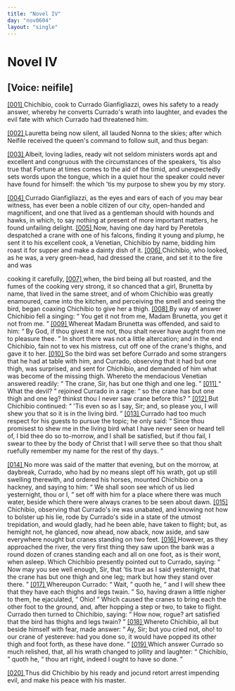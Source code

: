 ```yaml
---
title: "Novel IV"
day: "nov0604"
layout: "single"
---
```

<div id="nov0604" type="novella" who="neifile">
 <h1>
  Novel IV
 </h1>
 <p>
  <h2>
   [Voice: neifile]
  </h2>
 </p>
 <argument>
  <p>
   <a href="{{ site.baseurl }}itDecameron/nov0604#p06040001">
    [001]
   </a>
   Chichibio, cook to Currado Gianfigliazzi, owes his
	safety to a ready answer, whereby he converts Currado's wrath into laughter, and evades
	the evil fate with which Currado had threatened him.
  </p>
 </argument>
 <div3 type="commentary" who="author">
  <p>
   <a href="{{ site.baseurl }}itDecameron/nov0604#p06040002">
    [002]
   </a>
   Lauretta
   being now silent, all lauded Nonna to
	the skies; after which Neifile received the queen's command to follow suit, and thus
	began:
  </p>
 </div3>
 <div3 type="commentary" who="neifile">
  <p>
   <a href="{{ site.baseurl }}itDecameron/nov0604#p06040003">
    [003]
   </a>
   Albeit, loving ladies, ready wit not seldom ministers words apt and
	excellent and congruous with the circumstances of the speakers, 'tis also true that
	Fortune at times comes to the aid of the timid, and unexpectedly sets words upon the
	tongue, which in a quiet hour the speaker could never have found for himself: the which
	'tis my purpose to shew you by my story.
  </p>
 </div3>
 <p>
  <a href="{{ site.baseurl }}itDecameron/nov0604#p06040004">
   [004]
  </a>
  Currado Gianfigliazzi, as the eyes and ears of each of you
may
 bear witness, has ever been a noble citizen of our city, open-handed
and magnificent, and one that lived as a gentleman should with
 hounds and
hawks, in which, to say nothing at present of more
 important matters, he
found unfailing delight.
  <a href="{{ site.baseurl }}itDecameron/nov0604#p06040005">
   [005]
  </a>
  Now, having one
 day hard by Peretola despatched a
crane with one of his falcons,
 finding it young and plump, he sent it to
his excellent cook, a
 Venetian, Chichibio by name, bidding him roast it
for supper and
 make a dainty dish of it.
  <a href="{{ site.baseurl }}itDecameron/nov0604#p06040006">
   [006]
  </a>
  Chichibio, who looked, as he was,
a
 very green-head, had dressed the crane, and set it to the fire and was

cooking it carefully,
  <a href="{{ site.baseurl }}itDecameron/nov0604#p06040007">
   [007]
  </a>
  when, the bird being all but roasted, and the
 fumes
of the cooking very strong, it so chanced that a girl, Brunetta
 by name,
that lived in the same street, and of whom Chichibio was
 greatly
enamoured, came into the kitchen, and perceiving the smell
  and
seeing the bird, began coaxing Chichibio to give her a thigh.
  <a href="{{ site.baseurl }}itDecameron/nov0604#p06040008">
   [008]
  </a>
  By way of
answer Chichibio fell a singing:
  <q direct="unspecified">
   You get it not from
 me, Madam
Brunetta, you get it not from me.
  </q>
  <a href="{{ site.baseurl }}itDecameron/nov0604#p06040009">
   [009]
  </a>
  Whereat Madam
 Brunetta was offended,
and said to him:
  <q direct="unspecified">
   By God, if thou givest
 it me not, thou shalt never
have aught from me to pleasure thee.
  </q>
  In short there was not a little
altercation; and in the end Chichibio,
 fain not to vex his mistress, cut
off one of the crane's thighs, and
 gave it to her.
  <a href="{{ site.baseurl }}itDecameron/nov0604#p06040010">
   [010]
  </a>
  So the bird was set
before Currado and some strangers
 that he had at table with him, and
Currado, observing that it had but
 one thigh, was surprised, and sent for
Chichibio, and demanded of
 him what was become of the missing thigh.
Whereto the mendacious
 Venetian answered readily:
  <q direct="unspecified">
   The crane, Sir, has
but one thigh and
 one leg.
  </q>
  <a href="{{ site.baseurl }}itDecameron/nov0604#p06040011">
   [011]
  </a>
  <q direct="unspecified">
   What the devil?
  </q>
  rejoined Currado in
a rage:
  <q direct="unspecified">
   so the
 crane has but one thigh and one leg? thinkst thou I
never saw crane
 before this?
  </q>
  <a href="{{ site.baseurl }}itDecameron/nov0604#p06040012">
   [012]
  </a>
  But Chichibio continued:
  <q direct="unspecified">
   'Tis even so
as I say,
 Sir; and, so please you, I will shew you that so it is in the
living
 bird.
  </q>
  <a href="{{ site.baseurl }}itDecameron/nov0604#p06040013">
   [013]
  </a>
  Currado had too much respect for his guests to pursue
the
 topic; he only said:
  <q direct="unspecified">
   Since thou promisest to shew me in the
 living
bird what I have never seen or heard tell of, I bid thee do so
 to-morrow,
and I shall be satisfied, but if thou fail, I swear to thee
 by the body of
Christ that I will serve thee so that thou shalt ruefully
 remember my name
for the rest of thy days.
  </q>
 </p>
 <p>
  <a href="{{ site.baseurl }}itDecameron/nov0604#p06040014">
   [014]
  </a>
  No more was said of the matter that
evening, but on the morrow,
 at daybreak, Currado, who had by no means
slept off his wrath, got
 up still swelling therewith, and ordered his
horses, mounted Chichibio
 on a hackney, and saying to him:
  <q direct="unspecified">
   We shall
soon see which of us
 lied yesternight, thou or I,
  </q>
  set off with him for
a place where there
 was much water, beside which there were always cranes
to be seen
 about dawn.
  <a href="{{ site.baseurl }}itDecameron/nov0604#p06040015">
   [015]
  </a>
  Chichibio, observing that Currado's ire was
unabated,
 and knowing not how to bolster up his lie, rode by Currado's
side
 in a state of the utmost trepidation, and would gladly, had he been
able, have taken to flight; but, as hemight not, he glanced, now
 ahead,
now aback, now aside, and saw everywhere nought but cranes
 standing on two
feet.
  <a href="{{ site.baseurl }}itDecameron/nov0604#p06040016">
   [016]
  </a>
  However, as they approached the river, the
 very first thing they saw
upon the bank was a round dozen of cranes
 standing each and all on one
foot, as is their wont, when asleep.
 Which Chichibio presently pointed out
to Currado, saying:
  <q direct="unspecified">
   Now
 may you see well enough, Sir, that 'tis true as
I said yesternight, that
   the crane has but one thigh and one
leg; mark but how they stand
 over there.
  </q>
  <a href="{{ site.baseurl }}itDecameron/nov0604#p06040017">
   [017]
  </a>
  Whereupon Currado:
  <q direct="unspecified">
   Wait,
  </q>
  quoth he,
  <q direct="unspecified">
   and I
 will shew thee that they have each thighs
and legs twain.
  </q>
  So,
 having drawn a little nigher to them, he
ejaculated,
  <q direct="unspecified">
   Ohio!
  </q>
  Which
 caused the cranes to bring each the other
foot to the ground, and,
 after hopping a step or two, to take to flight.
Currado then turned
 to Chichibio, saying:
  <q direct="unspecified">
   How now, rogue? art satisfied
that the
 bird has thighs and legs twain?
  </q>
  <a href="{{ site.baseurl }}itDecameron/nov0604#p06040018">
   [018]
  </a>
  Whereto Chichibio, all but
beside
 himself with fear, made answer:
  <q direct="unspecified">
   Ay, Sir; but you cried not,
oho! to our crane of yestereve: had you done so, it would have
 popped its
other thigh and foot forth, as these have done.
  </q>
  <a href="{{ site.baseurl }}itDecameron/nov0604#p06040019">
   [019]
  </a>
  Which
 answer Currado
so much relished, that, all his wrath changed to jollity
 and laughter:
  <q direct="unspecified">
   Chichibio,
  </q>
  quoth he,
  <q direct="unspecified">
   thou art right, indeed I
 ought to have so
done.
  </q>
 </p>
 <p>
  <a href="{{ site.baseurl }}itDecameron/nov0604#p06040020">
   [020]
  </a>
  Thus did Chichibio by his ready and jocund retort arrest
impending
 evil, and make his peace with his master.
 </p>
</div>